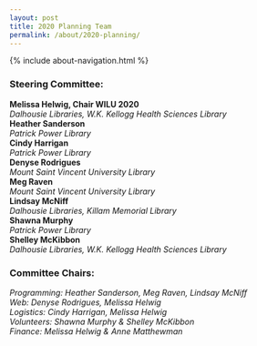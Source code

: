 ```yaml
---
layout: post
title: 2020 Planning Team
permalink: /about/2020-planning/
---
```


{% include about-navigation.html %}

### Steering Committee:

**Melissa Helwig, Chair WILU 2020**\
*Dalhousie Libraries, W.K. Kellogg Health Sciences Library*\
**Heather Sanderson**\
*Patrick Power Library*\
**Cindy Harrigan**\
*Patrick Power Library*\
**Denyse Rodrigues**\
*Mount Saint Vincent University Library*\
**Meg Raven**\
*Mount Saint Vincent University Library*\
**Lindsay McNiff**\
*Dalhousie Libraries, Killam Memorial Library*\
**Shawna Murphy**\
*Patrick Power Library*\
**Shelley McKibbon**\
*Dalhousie Libraries, W.K. Kellogg Health Sciences Library*

### Committee Chairs:

*Programming: Heather Sanderson, Meg Raven, Lindsay McNiff*\
*Web: Denyse Rodrigues, Melissa Helwig*\
*Logistics: Cindy Harrigan, Melissa Helwig*\
*Volunteers: Shawna Murphy & Shelley McKibbon*\
*Finance: Melissa Helwig & Anne Matthewman*
